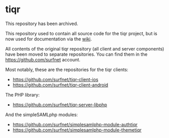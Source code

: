 # tiqr

This repository has been archived.

This repository used to contain all source code for the tiqr project, but is now used for documentation via the [wiki](https://github.com/SURFnet/tiqr/wiki).

All contents of the original tiqr repository (all client and server components) have been moved to separate repositories. You can find them in the https://github.com/surfnet account.

Most notably, these are the repositories for the tiqr clients:
- https://github.com/surfnet/tiqr-client-ios
- https://github.com/surfnet/tiqr-client-android

The PHP library:

- https://github.com/surfnet/tiqr-server-libphp

And the simpleSAMLphp modules:
- https://github.com/surfnet/simplesamlphp-module-authtiqr
- https://github.com/surfnet/simplesamlphp-module-themetiqr 
